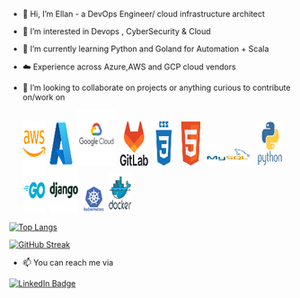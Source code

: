- 👋 Hi, I’m Ellan - a DevOps Engineer/ cloud infrastructure architect 
- 👀 I’m interested in Devops , CyberSecurity & Cloud
- 🌱 I’m currently learning Python and Goland for Automation + Scala
-  :cloud: Experience across Azure,AWS and GCP cloud vendors 
- 💞️ I’m looking to collaborate on projects or anything curious to contribute on/work on
                                <div>

  <img src="https://github.com/devicons/devicon/blob/master/icons/amazonwebservices/amazonwebservices-plain-wordmark.svg" title="AWS" alt="AWS" width="40" height="80"/>&nbsp;
  <img src="https://github.com/devicons/devicon/blob/master/icons/azure/azure-original.svg" title="azure" alt="Azure" width="40" height="80"/>&nbsp;
  <img src="https://github.com/devicons/devicon/blob/master/icons/googlecloud/googlecloud-original-wordmark.svg" title="gcp" alt="gcp" width="70" height="100"/>&nbsp;
  <img src="https://github.com/devicons/devicon/blob/master/icons/gitlab/gitlab-original-wordmark.svg" title="gitlab" alt="gitlab" width="50" height="80"/>&nbsp;
   <img src="https://github.com/devicons/devicon/blob/master/icons/css3/css3-plain-wordmark.svg"  title="CSS3" alt="CSS" width="40" height="80"/>&nbsp;
  <img src="https://github.com/devicons/devicon/blob/master/icons/html5/html5-original.svg" title="HTML5" alt="HTML" width="40" height="80"/>&nbsp;
  <img src="https://github.com/devicons/devicon/blob/master/icons/mysql/mysql-original-wordmark.svg" title="MySQL"  alt="MySQL" width="80" height="40"/>&nbsp;
   <img src="https://github.com/devicons/devicon/blob/master/icons/python/python-original-wordmark.svg" title="MySQL"  alt="MySQL" width="50" height="80"/>&nbsp;
   <img src="https://github.com/devicons/devicon/blob/master/icons/go/go-original-wordmark.svg" title="go" alt="go" width="40" height="80"/>&nbsp;
  <img src="https://github.com/devicons/devicon/blob/master/icons/django/django-plain-wordmark.svg" title="django" alt="django" width="50" height="80"/>&nbsp;
  <img src="https://github.com/devicons/devicon/blob/master/icons/kubernetes/kubernetes-plain-wordmark.svg" title="Kubernetes" alt="kubernetes" width="40" height="50"/>&nbsp;
  <img src="https://github.com/devicons/devicon/blob/master/icons/docker/docker-original-wordmark.svg" title="gcp" alt="docker" width="40" height="70"/>&nbsp;
 
  
  
</div>

[![Top Langs](https://github-readme-stats.vercel.app/api/top-langs/?username=ArvidEllan&layout=pie)](https://github.com/anuraghazra/github-readme-stats)

[![GitHub Streak](http://github-readme-streak-stats.herokuapp.com?user=ArvidEllan&theme=dark&background=000000)](https://git.io/streak-stats)

- 📫 You can reach me via      
<div align= id="badges">
       <a href="https://www.linkedin.com/in/ellan-wambugu-93b32a187/">
                                    <img src="https://img.shields.io/badge/LinkedIn-blue?style=for-the-badge&logo=linkedin&logoColor=white" alt="LinkedIn Badge"/>
                                  </a>
                                </div>


 

